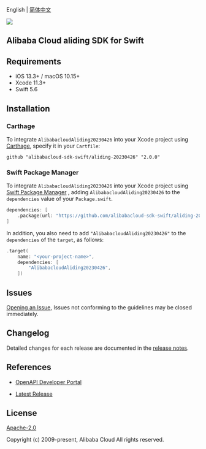 English | [简体中文](README-CN.md)

![](https://aliyunsdk-pages.alicdn.com/icons/AlibabaCloud.svg)

## Alibaba Cloud aliding SDK for Swift

## Requirements

- iOS 13.3+ / macOS 10.15+
- Xcode 11.3+
- Swift 5.6

## Installation

### Carthage

To integrate `AlibabacloudAliding20230426` into your Xcode project using [Carthage](https://github.com/Carthage/Carthage), specify it in your `Cartfile`:

```ogdl
github "alibabacloud-sdk-swift/aliding-20230426" "2.0.0"
```

### Swift Package Manager

To integrate `AlibabacloudAliding20230426` into your Xcode project using [Swift Package Manager](https://swift.org/package-manager/) , adding `AlibabacloudAliding20230426` to the `dependencies` value of your `Package.swift`.

```swift
dependencies: [
    .package(url: "https://github.com/alibabacloud-sdk-swift/aliding-20230426.git", from: "2.0.0")
]
```

In addition, you also need to add `"AlibabacloudAliding20230426"` to the `dependencies` of the `target`, as follows:

```swift
.target(
    name: "<your-project-name>",
    dependencies: [
        "AlibabacloudAliding20230426",
    ])
```

## Issues

[Opening an Issue](https://github.com/alibabacloud-sdk-swift/aliding-20230426/issues/new), Issues not conforming to the guidelines may be closed immediately.

## Changelog

Detailed changes for each release are documented in the [release notes](./ChangeLog.txt).

## References

* [OpenAPI Developer Portal](https://next.api.alibabacloud.com/home)
- [Latest Release](https://github.com/alibabacloud-sdk-swift/aliding-20230426)

## License

[Apache-2.0](http://www.apache.org/licenses/LICENSE-2.0)

Copyright (c) 2009-present, Alibaba Cloud All rights reserved.
